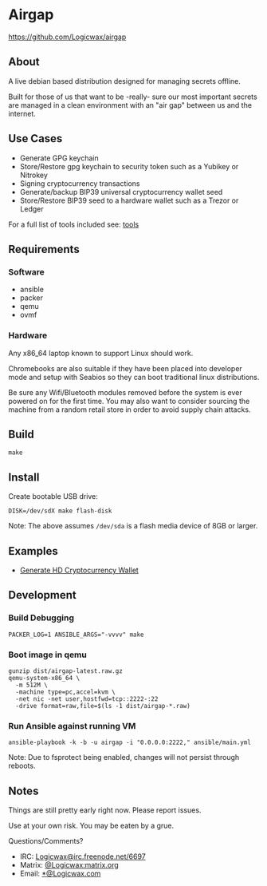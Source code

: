 # Airgap #

<https://github.com/Logicwax/airgap>

## About ##

A live debian based distribution designed for managing secrets offline.

Built for those of us that want to be -really- sure our most important secrets
are managed in a clean environment with an "air gap" between us and the
internet.

## Use Cases ##

- Generate GPG keychain
- Store/Restore gpg keychain to security token such as a Yubikey or Nitrokey
- Signing cryptocurrency transactions
- Generate/backup BIP39 universal cryptocurrency wallet seed
- Store/Restore BIP39 seed to a hardware wallet such as a Trezor or Ledger

For a full list of tools included see: [tools](docs/tools.md)

## Requirements ##

### Software ###

* ansible
* packer
* qemu
* ovmf

### Hardware ###

Any x86_64 laptop known to support Linux should work.

Chromebooks are also suitable if they have been placed into developer mode
and setup with Seabios so they can boot traditional linux distributions.

Be sure any Wifi/Bluetooth modules removed before the system is ever powered
on for the first time. You may also want to consider sourcing the machine
from a random retail store in order to avoid supply chain attacks.

## Build ##

```
make
```

## Install ##

Create bootable USB drive:
```
DISK=/dev/sdX make flash-disk
```

Note: The above assumes `/dev/sda` is a flash media device of 8GB or larger.

## Examples ##

* [Generate HD Cryptocurrency Wallet](docs/HD-Cryptocurrency-Wallet.md)

## Development ##

### Build Debugging

```
PACKER_LOG=1 ANSIBLE_ARGS="-vvvv" make
```

### Boot image in qemu

```
gunzip dist/airgap-latest.raw.gz
qemu-system-x86_64 \
  -m 512M \
  -machine type=pc,accel=kvm \
  -net nic -net user,hostfwd=tcp::2222-:22
  -drive format=raw,file=$(ls -1 dist/airgap-*.raw)
```

### Run Ansible against running VM

```
ansible-playbook -k -b -u airgap -i "0.0.0.0:2222," ansible/main.yml
```

Note: Due to fsprotect being enabled, changes will not persist through reboots.

## Notes ##

  Things are still pretty early right now. Please report issues.

  Use at your own risk. You may be eaten by a grue.

  Questions/Comments?

  - IRC: [Logicwax@irc.freenode.net/6697]()
  - Matrix: [@Logicwax:matrix.org]()
  - Email: [*@Logicwax.com](mailto://*@Logicwax.com)
